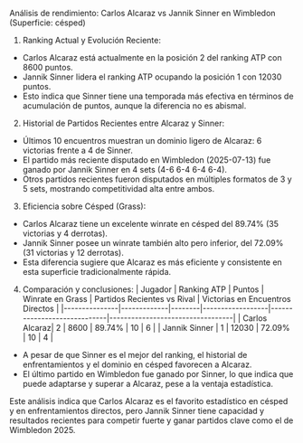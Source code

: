 Análisis de rendimiento: Carlos Alcaraz vs Jannik Sinner en Wimbledon (Superficie: césped)

1. Ranking Actual y Evolución Reciente:
- Carlos Alcaraz está actualmente en la posición 2 del ranking ATP con 8600 puntos.
- Jannik Sinner lidera el ranking ATP ocupando la posición 1 con 12030 puntos.
- Esto indica que Sinner tiene una temporada más efectiva en términos de acumulación de puntos, aunque la diferencia no es abismal.

2. Historial de Partidos Recientes entre Alcaraz y Sinner:
- Últimos 10 encuentros muestran un dominio ligero de Alcaraz: 6 victorias frente a 4 de Sinner.
- El partido más reciente disputado en Wimbledon (2025-07-13) fue ganado por Jannik Sinner en 4 sets (4-6 6-4 6-4 6-4).
- Otros partidos recientes fueron disputados en múltiples formatos de 3 y 5 sets, mostrando competitividad alta entre ambos.

3. Eficiencia sobre Césped (Grass):
- Carlos Alcaraz tiene un excelente winrate en césped del 89.74% (35 victorias y 4 derrotas).
- Jannik Sinner posee un winrate también alto pero inferior, del 72.09% (31 victorias y 12 derrotas).
- Esta diferencia sugiere que Alcaraz es más eficiente y consistente en esta superficie tradicionalmente rápida.

4. Comparación y conclusiones:
| Jugador       | Ranking ATP | Puntos | Winrate en Grass | Partidos Recientes vs Rival | Victorias en Encuentros Directos |
|---------------|-------------|--------|------------------|-----------------------------|----------------------------------|
| Carlos Alcaraz| 2           | 8600   | 89.74%           | 10                          | 6                                |
| Jannik Sinner | 1           | 12030  | 72.09%           | 10                          | 4                                |

- A pesar de que Sinner es el mejor del ranking, el historial de enfrentamientos y el dominio en césped favorecen a Alcaraz.
- El último partido en Wimbledon fue ganado por Sinner, lo que indica que puede adaptarse y superar a Alcaraz, pese a la ventaja estadística.

Este análisis indica que Carlos Alcaraz es el favorito estadístico en césped y en enfrentamientos directos, pero Jannik Sinner tiene capacidad y resultados recientes para competir fuerte y ganar partidos clave como el de Wimbledon 2025.